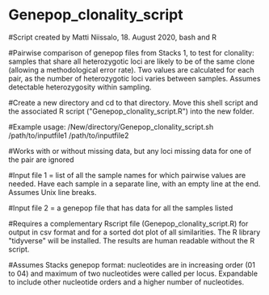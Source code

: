 # Genepop_clonality_script
#Script created by Matti Niissalo, 18. August 2020, bash and R

#Pairwise comparison of genepop files from Stacks 1, to test for clonality: samples that share all heterozygotic loci are likely to be of the same clone (allowing a methodological error rate). Two values are calculated for each pair, as the number of heterozygotic loci varies between samples. Assumes detectable heterozygosity within sampling.

#Create a new directory and cd to that directory. Move this shell script and the associated R script ("Genepop_clonality_script.R") into the new folder.

#Example usage: /New/directory/Genepop_clonality_script.sh /path/to/inputfile1 /path/to/inputfile2

#Works with or without missing data, but any loci missing data for one of the pair are ignored

#Input file 1 = list of all the sample names for which pairwise values are needed. Have each sample in a separate line, with an empty line at the end. Assumes Unix line breaks.

#Input file 2 = a genepop file that has data for all the samples listed

#Requires a complementary Rscript file (Genepop_clonality_script.R) for output in csv format and for a sorted dot plot of all similarities. The R library "tidyverse" will be installed. The results are human readable without the R script.

#Assumes Stacks genepop format: nucleotides are in increasing order (01 to 04) and maximum of two nucleotides were called per locus. Expandable to include other nucleotide orders and a higher number of nucleotides.
